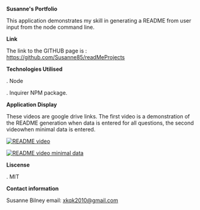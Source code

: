 **Susanne's Portfolio**

This application demonstrates my skill in generating a README from user input from the node command line.

**Link** 

The link to the GITHUB page is : https://github.com/Susanne85/readMeProjects

**Technologies Utilised**

. Node 

. Inquirer NPM package.


**Application Display**

These videos are google drive links.  The first video is a demonstration of the README generation when data is entered for all questions, the second videowhen minimal data is entered.                                                

<a href="https://drive.google.com/uc?export=view&id=1_ij3_5z3lcrz_IYuHmr3ML_qyIPJnqlP"><img src="https://drive.google.com/uc?export=view&id=1_ij3_5z3lcrz_IYuHmr3ML_qyIPJnqlP" title="README video"/>

<a href="https://drive.google.com/uc?export=view&id=1g-1PIe9mTvqCn-NL75bLBO0MNlMtLQh0"><img src="https://drive.google.com/uc?export=view&id=1g-1PIe9mTvqCn-NL75bLBO0MNlMtLQh0" title="README video minimal data"/>
[]()

**Liscense**

. MIT

**Contact information**

Susanne Bilney 
email: xkqk2010@gmail.com



